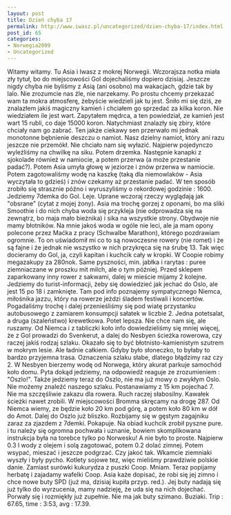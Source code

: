 ```yaml
---
layout: post
title: Dzień chyba 17
permalink: http://www.iwasz.pl/uncategorized/dzien-chyba-17/index.html
post_id: 65
categories: 
- Norwegia2009
- Uncategorized
---
```


Witamy witamy. Tu Asia i Iwasz z mokrej Norwegii. Wczorajsza notka miała zły tytuł, bo do miejscowości Gol dojechaliśmy dopiero dzisiaj. Jeszcze nigdy chyba nie byliśmy z Asią (ani osobno) ma wakacjach, gdzie tak by lalo. Nie zrozumcie nas źle, nie narzekamy. Po prostu chcemy przekazać wam ta mokra atmosferę, żebyście wiedzieli jak tu jest. Śniło mi się dziś, ze znalazłem jakiś magiczny kamień i chciałem go sprzedać za kilka koron. Nie wiedziałem ile jest wart. Zapytałem mędrca, a ten powiedział, ze kamień jest wart 15 rubli, co daje 15000 koron. Natychmiast znalazły się zbiry, które chciały nam go zabrać. Ten jakże ciekawy sen przerwało mi jednak monotonne bębnienie deszczu o namiot. Nasz dzielny namiot, który ani razu jeszcze nie przemókł. Nie chciało nam się wyłazić. Najpierw pojedynczo wyleźliśmy na chwilkę na siku. Potem drzemka. Następnie kanapki z sjokolade również w namiocie, a potem przerwa (a może przestanie padać?). Potem Asia umyła głowę w jeziorze i znów przerwa w namiocie. Potem zagotowaliśmy wodę na kaszkę (taką dla niemowlaków - Asia wyczytała to gdzieś) i znów czekamy aż przestanie padać. W ten sposób zrobiło się strasznie późno i wyruszyliśmy o rekordowej godzinie : 1600. Jedziemy 7demka do Gol. Leje. Uprane wczoraj rzeczy wyglądają jak "obsrane" (cytat z mojej żony). Asia ma trochę gorzej z oponami, bo ma sliki Smoothie i do nich chyba woda się przykleja (nie odprowadza się na zewnątrz, bo maja mało bieżnika) i sika na wszystkie strony. Obydwoje nie mamy błotników. Na mnie jakoś woda w ogóle nie leci, ale ja mam opony polecone przez Maćka z pracy (Schwalbe Marathon), którego pozdrawiam ogromnie. To on uświadomił mi co to są nowoczesne rowery (nie romet) i że są fajne i że jednak nie wszystko w nich przykręca się na śrubę 13. Tak więc docieramy do Gol, ja, czyli kapitan i kuchcik cały w kropki. W Coopie robimy megazakupy za 280nok. Same pyszności, min. jabłka i rarytas : puree ziemniaczane w proszku mit milch, ale o tym później. Przed sklepem zaparkowany inny rower z sakwami, dalej w mieście mijamy 2 kolejne. Jedziemy do turist-informacji, żeby się dowiedzieć jak jechać do Oslo, ale jest 15 po 18 i zamknięte. Tam pod info poznajemy sympatycznego Niemca, miłośnika jazzu, który na rowerze jeździ śladem festiwali i koncertów. Pogadaliśmy trochę i dalej przenieśliśmy się pod wiatę przystanku autobusowego z zamiarem konsumpcji sałatek w liczbie 2. Jedna potetsalat, a druga (szaleństwo) krewetkowa. Potet lepsza. Nie chce nam się, ale ruszamy. Od Niemca i z tabliczki koło info dowiedzieliśmy się mniej więcej, że z Gol prowadzi do Svenkerut, a dalej do Nesbyen ścieżka rowerowa, czy raczej jakiś rodzaj szlaku. Okazało się to być błotnisto-kamienistym szutrem w mokrym lesie. Ale ładnie całkiem. Gdyby było słoneczko, to byłaby to bardzo przyjemna trasa. Oznaczenia szlaku słabe, dlatego błądzimy raz czy 2. W Nesbyen bierzemy wodę od Norwega, który akurat parkuje samochód koło domu. Pyta dokąd jedziemy, na odpowiedź reaguje ze zrozumieniem : "Oszlo!". Także jedziemy teraz do Oszlo, nie ma już mowy o zwykłym Oslo. Nie możemy znaleźć naszego szlaku. Postanawiamy z 15 km pojechać 7. Nie ma szczęśliwie zakazu dla rowera. Ruch raczej słabosilny. Kawałek ścieżki nawet zrobili. W miejscowości Bromma skręcamy na drogę 287. Od Niemca wiemy, ze będzie koło 20 km pod górę, a potem koło 80 km w dół do Amot. Dalej do Oszlo już bliszko. Rozbijamy się w gęstym zagajniku zaraz za zjazdem z 7demki. Pokapuje. Na obiad kuchcik zrobił pyszne pure. i tu należy się ogromna pochwała i uznanie, bowiem skomplikowana instrukcja była na torebce tylko po Norwesku! A nie było to proste. Najpierw 0.3 l wody z olejem i solą zagotować, potem 0.2 dolać zimnej. Potem wsypać, mieszać i jeszcze podgrzać. Czy jakoć tak. Wkamcie ziemniaki wyszły i były pycho. Kotlety sojowe tez, więc mieliśmy prawdziwie polskie danie. Zamiast surówki kukurydza z puszki Coop. Mniam. Teraz popijamy herbatę i zajadamy wafelki Coop. Asia każe dopisać, że robi się jej zimno i chce nowe buty SPD (już ma, dzisiaj kupiła przyp. red.). Jej buty nadają się już tylko do wyrzucenia, mamy nadzieję, że uda się na nich dojechać. Porwały się i rozmiękły już zupełnie. Nie ma jak buty szimano. Buziaki. Trip : 67.65, time : 3:53, avg : 17.39.